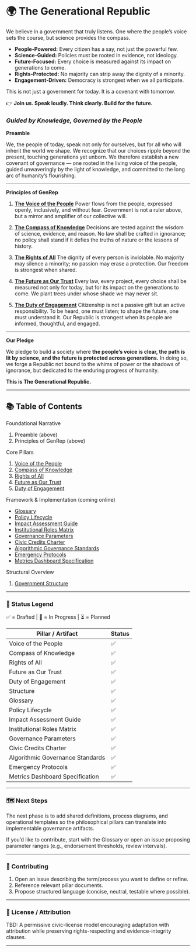 # 🌍 The Generational Republic
We believe in a government that truly listens. One where the people’s voice sets the course, but science provides the compass.

* **People-Powered:** Every citizen has a say, not just the powerful few.
* **Science-Guided:** Policies must be rooted in evidence, not ideology.
* **Future-Focused:** Every choice is measured against its impact on generations to come.
* **Rights-Protected:** No majority can strip away the dignity of a minority.
* **Engagement-Driven:** Democracy is strongest when we all participate.

This is not just a government for today.
It is a covenant with tomorrow.

👉 **Join us. Speak loudly. Think clearly. Build for the future.**

### *Guided by Knowledge, Governed by the People*

**Preamble**

We, the people of today, speak not only for ourselves, but for all who will inherit the world we shape.
We recognize that our choices ripple beyond the present, touching generations yet unborn.
We therefore establish a new covenant of governance — one rooted in the living voice of the people, guided unwaveringly by the light of knowledge, and committed to the long arc of humanity’s flourishing.

---

**Principles of GenRep**

1. [**The Voice of the People**](./voice_of_the_people.md)
   Power flows from the people, expressed openly, inclusively, and without fear.
   Government is not a ruler above, but a mirror and amplifier of our collective will.

2. [**The Compass of Knowledge**](./compass_of_knowledge.md)
   Decisions are tested against the wisdom of science, evidence, and reason.
   No law shall be crafted in ignorance; no policy shall stand if it defies the truths of nature or the lessons of history.

3. [**The Rights of All**](./rights_of_all.md)
   The dignity of every person is inviolable.
   No majority may silence a minority; no passion may erase a protection.
   Our freedom is strongest when shared.

4. [**The Future as Our Trust**](./future_as_our_trust.md)
   Every law, every project, every choice shall be measured not only for today,
   but for its impact on the generations to come.
   We plant trees under whose shade we may never sit.

5. [**The Duty of Engagement**](./duty_of_engagement.md)
   Citizenship is not a passive gift but an active responsibility.
   To be heard, one must listen; to shape the future, one must understand it.
   Our Republic is strongest when its people are informed, thoughtful, and engaged.

---

**Our Pledge**

We pledge to build a society where **the people’s voice is clear, the path is lit by science, and the future is protected across generations.**
In doing so, we forge a Republic not bound to the whims of power or the shadows of ignorance,
but dedicated to the enduring progress of humanity.

**This is The Generational Republic.**

---

## 📚 Table of Contents

Foundational Narrative
1. Preamble (above)
2. Principles of GenRep (above)

Core Pillars
1. [Voice of the People](./voice_of_the_people.md)
2. [Compass of Knowledge](./compass_of_knowledge.md)
3. [Rights of All](./rights_of_all.md)
4. [Future as Our Trust](./future_as_our_trust.md)
5. [Duty of Engagement](./duty_of_engagement.md)

Framework & Implementation (coming online)
* [Glossary](./GLOSSARY.md)
* [Policy Lifecycle](./PROCESS_LIFECYCLE.md)
* [Impact Assessment Guide](./IMPACT_ASSESSMENT_GUIDE.md)
* [Institutional Roles Matrix](./INSTITUTIONAL_ROLES.md)
* [Governance Parameters](./GOVERNANCE_PARAMETERS.md)
* [Civic Credits Charter](./CIVIC_CREDITS_CHARTER.md)
* [Algorithmic Governance Standards](./ALGORITHMIC_GOVERNANCE.md)
* [Emergency Protocols](./EMERGENCY_PROTOCOLS.md)
* [Metrics Dashboard Specification](./METRICS_DASHBOARD_SPEC.md)

Structural Overview
1.  [Government Structure](./Structure.md)

---

### 🔧 Status Legend

✅ = Drafted | 🔄 = In Progress | ⏳ = Planned

| Pillar / Artifact | Status |
|-------------------|--------|
| Voice of the People | ✅ |
| Compass of Knowledge | ✅ |
| Rights of All | ✅ |
| Future as Our Trust | ✅ |
| Duty of Engagement | ✅ |
| Structure | ✅ |
| Glossary | ✅ |
| Policy Lifecycle | ✅ |
| Impact Assessment Guide | ✅ |
| Institutional Roles Matrix | ✅ |
| Governance Parameters | ✅ |
| Civic Credits Charter | ✅ |
| Algorithmic Governance Standards | ✅ |
| Emergency Protocols | ✅ |
| Metrics Dashboard Specification | ✅ |

---

### 🗺 Next Steps

The next phase is to add shared definitions, process diagrams, and operational templates so the philosophical pillars can translate into implementable governance artifacts.

If you’d like to contribute, start with the Glossary or open an issue proposing parameter ranges (e.g., endorsement thresholds, review intervals).

---

### 🤝 Contributing

1. Open an issue describing the term/process you want to define or refine.
2. Reference relevant pillar documents.
3. Propose structured language (concise, neutral, testable where possible).

---

### 📄 License / Attribution

TBD: A permissive civic-license model encouraging adaptation with attribution while preserving rights-respecting and evidence-integrity clauses.

---




